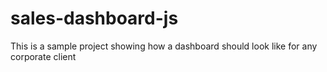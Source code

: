 # sales-dashboard-js
This is a sample project showing how a dashboard should look like for any corporate client
